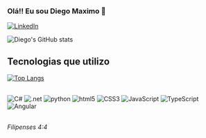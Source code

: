 ### Olá!! Eu sou Diego Maximo 👋

[![LinkedIn](https://img.shields.io/badge/LinkedIn-0077B5?style=for-the-badge&logo=linkedin&logoColor=white)](https://www.linkedin.com/in/diego-maximo/)

![Diego's GitHub stats](https://github-readme-stats.vercel.app/api?username=DevDiegoMaximo&theme=dracula&show_icons=true)


## Tecnologias que utilizo
[![Top Langs](https://github-readme-stats.vercel.app/api/top-langs/?username=DevDiegoMaximo&theme=dracula)](https://github.com/anuraghazra/github-readme-stats)

<div style="display: inline_block"><br/>
<img alt="C#" src="https://img.shields.io/badge/C%23-239120?style=for-the-badge&logo=c-sharp&logoColor=white">
<img alt=".net" src="https://img.shields.io/badge/.NET-5C2D91?style=for-the-badge&logo=.net&logoColor=white">
<img alt="python" src="https://img.shields.io/badge/Python-3776AB?style=for-the-badge&logo=python&logoColor=white">
<img alt="html5" src="https://img.shields.io/badge/HTML5-E34F26?style=for-the-badge&logo=html5&logoColor=white">
<img alt="CSS3" src="https://img.shields.io/badge/CSS3-1572B6?style=for-the-badge&logo=css3&logoColor=white">
<img alt="JavaScript" src="https://img.shields.io/badge/JavaScript-F7DF1E?style=for-the-badge&logo=javascript&logoColor=black">
<img alt="TypeScript" src="https://img.shields.io/badge/TypeScript-007ACC?style=for-the-badge&logo=typescript&logoColor=white">
<img alt="Angular" src="https://img.shields.io/badge/Angular-DD0031?style=for-the-badge&logo=angular&logoColor=white">
</div><br/>

<em>Filipenses 4:4</em>

